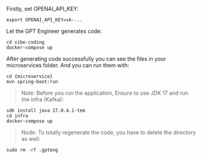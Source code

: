 Firstly, set OPENAI_API_KEY:
```
export OPENAI_API_KEY=sk-...
```

Let the GPT Engineer generates code:
```
cd vibe-coding
docker-compose up
```

After generating code successfully you can see the files in your microservices folder.
And you can run them with:

```
cd {microservice}
mvn spring-boot:run
```

> Note: Before you run the application, Ensure to use JDK 17 and run the infra (Kafka):
```
sdk install java 17.0.4.1-tem
cd infra
docker-compose up
```

> Node: To totally regenerate the code, you have to delete the directory as well:
```
sudo rm -rf .gpteng
```

